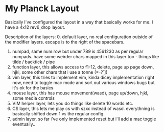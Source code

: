 # My Planck Layout

Basically I've configured the layout in a way that basically works for me. I have a 4x12 rev6_drop layout.

Description of the layers:
0. default layer, no real configuration outside of the modifier layers. escape is to the right of the spacebars.
1. numpad, same num row but under 789 is 4561230 as per regular numpads. have some weirder chars mapped in this layer too - things like tilde / backtick / pipe
2. function layer, this allows access to f1-12, delete, page up page down, hjkl, some other chars that i use a tonne (=-?`]) 
3.  vim layer, this tries to implement vim, kinda dicey implementation right now, need to toggle mac mode and sort out various windows bugs but it's ok for the basics
4. mouse layer, this has mouse movement(wasd), page up/down, hjkl, some media controls
5. VIM helper layer, lets you do things like delete  10 words etc.
6. CS layer, this lets me play cs with szxc instead of wasd. everythning is basically shifted down 1 vs the regular config.
7. admin layer, so far i've only implemented reset but i'll add a mac toggle eventually..
